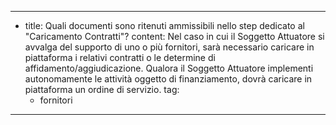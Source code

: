 ---
  - title: Quali documenti sono ritenuti ammissibili nello step dedicato al "Caricamento Contratti"?
    content: Nel caso in cui il Soggetto Attuatore si avvalga del supporto di uno o più fornitori, sarà necessario caricare in piattaforma i relativi contratti o le determine di affidamento/aggiudicazione. Qualora il Soggetto Attuatore implementi autonomamente le attività oggetto di finanziamento, dovrà caricare in piattaforma un ordine di servizio.
    tag:
      - fornitori
---